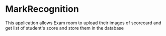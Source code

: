 # MarkRecognition
This application allows Exam room to upload their images of scorecard and get list of student's score and store them in the database
